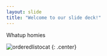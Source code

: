 ```yaml
---
layout: slide
title: "Welcome to our slide deck!"
---
```


Whatup homies

![orderedlistocat](https://octodex.github.com/images/orderedlistocat.png)
{: .center}
